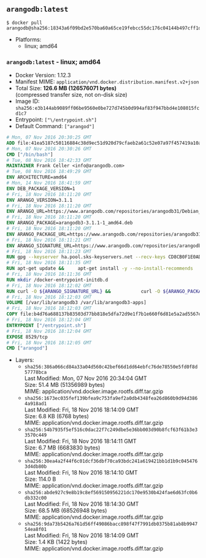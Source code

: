 ## `arangodb:latest`

```console
$ docker pull arangodb@sha256:18343a6f09bd2e570ba60a65ce19febcc55dc176c04144b497cff1d76a3f79ba
```

-	Platforms:
	-	linux; amd64

### `arangodb:latest` - linux; amd64

-	Docker Version: 1.12.3
-	Manifest MIME: `application/vnd.docker.distribution.manifest.v2+json`
-	Total Size: **126.6 MB (126576071 bytes)**  
	(compressed transfer size, not on-disk size)
-	Image ID: `sha256:e3b144ab9089ff06be9560e0be727d745b0d994af83f947bbd4e108015fcd1c7`
-	Entrypoint: `["\/entrypoint.sh"]`
-	Default Command: `["arangod"]`

```dockerfile
# Mon, 07 Nov 2016 20:30:25 GMT
ADD file:41ea5187c50116884c38d9ec51d920d79cfaeb2a61c52e07a97f457419a10a4f in / 
# Mon, 07 Nov 2016 20:30:26 GMT
CMD ["/bin/bash"]
# Tue, 08 Nov 2016 18:42:33 GMT
MAINTAINER Frank Celler <info@arangodb.com>
# Tue, 08 Nov 2016 18:49:29 GMT
ENV ARCHITECTURE=amd64
# Mon, 14 Nov 2016 18:41:59 GMT
ENV DEB_PACKAGE_VERSION=1
# Fri, 18 Nov 2016 18:11:20 GMT
ENV ARANGO_VERSION=3.1.1
# Fri, 18 Nov 2016 18:11:20 GMT
ENV ARANGO_URL=https://www.arangodb.com/repositories/arangodb31/Debian_8.0
# Fri, 18 Nov 2016 18:11:20 GMT
ENV ARANGO_PACKAGE=arangodb3-3.1.1-1_amd64.deb
# Fri, 18 Nov 2016 18:11:20 GMT
ENV ARANGO_PACKAGE_URL=https://www.arangodb.com/repositories/arangodb31/Debian_8.0/amd64/arangodb3-3.1.1-1_amd64.deb
# Fri, 18 Nov 2016 18:11:21 GMT
ENV ARANGO_SIGNATURE_URL=https://www.arangodb.com/repositories/arangodb31/Debian_8.0/amd64/arangodb3-3.1.1-1_amd64.deb.asc
# Fri, 18 Nov 2016 18:11:23 GMT
RUN gpg --keyserver ha.pool.sks-keyservers.net --recv-keys CD8CB0F1E0AD5B52E93F41E7EA93F5E56E751E9B
# Fri, 18 Nov 2016 18:11:35 GMT
RUN apt-get update &&     apt-get install -y --no-install-recommends         libjemalloc1 	libsnappy1         ca-certificates         pwgen         curl     &&     rm -rf /var/lib/apt/lists/*
# Fri, 18 Nov 2016 18:11:36 GMT
RUN mkdir /docker-entrypoint-initdb.d
# Fri, 18 Nov 2016 18:12:02 GMT
RUN curl -O ${ARANGO_SIGNATURE_URL} &&           curl -O ${ARANGO_PACKAGE_URL} &&             gpg --verify ${ARANGO_PACKAGE}.asc &&     (echo arangodb3 arangodb3/password password test | debconf-set-selections) &&     (echo arangodb3 arangodb3/password_again password test | debconf-set-selections) &&     DEBIAN_FRONTEND="noninteractive" dpkg -i ${ARANGO_PACKAGE} &&     rm -rf /var/lib/arangodb3/* &&     sed -ri         -e 's!127\.0\.0\.1!0.0.0.0!g'         -e 's!^(file\s*=).*!\1 -!'         -e 's!^#\s*uid\s*=.*!uid = arangodb!'         -e 's!^#\s*gid\s*=.*!gid = arangodb!'         /etc/arangodb3/arangod.conf     &&     DEBIAN_FRONTEND="noninteractive" apt-get purge -y --auto-remove ca-certificates &&     rm -f ${ARANGO_PACKAGE}*
# Fri, 18 Nov 2016 18:12:03 GMT
VOLUME [/var/lib/arangodb3 /var/lib/arangodb3-apps]
# Fri, 18 Nov 2016 18:12:03 GMT
COPY file:b4d76a688137b83503d77bb818e5dfa72d9e1f7b1e660f6d81e5a2ad5567e562 in /entrypoint.sh 
# Fri, 18 Nov 2016 18:12:04 GMT
ENTRYPOINT ["/entrypoint.sh"]
# Fri, 18 Nov 2016 18:12:04 GMT
EXPOSE 8529/tcp
# Fri, 18 Nov 2016 18:12:05 GMT
CMD ["arangod"]
```

-	Layers:
	-	`sha256:386a066cd84a33a04d560c42bef66d1dd64ebfc76de78550e5fd0f8d57778bca`  
		Last Modified: Mon, 07 Nov 2016 20:34:04 GMT  
		Size: 51.4 MB (51356989 bytes)  
		MIME: application/vnd.docker.image.rootfs.diff.tar.gzip
	-	`sha256:1673ec035fef139bfea9c753fa9ef2a0db4348fea26d860b9d94d3864a918ad1`  
		Last Modified: Fri, 18 Nov 2016 18:14:09 GMT  
		Size: 6.8 KB (6768 bytes)  
		MIME: application/vnd.docker.image.rootfs.diff.tar.gzip
	-	`sha256:54b7935f5ef516c0dac22f7c249dbe5e36bb003d90b8fcf63f61b3e33570c449`  
		Last Modified: Fri, 18 Nov 2016 18:14:11 GMT  
		Size: 6.7 MB (6683830 bytes)  
		MIME: application/vnd.docker.image.rootfs.diff.tar.gzip
	-	`sha256:30ea4a2f44f6c01dcf36dbf70ca93bdc241a619421bb1d1b9c0454763d4db80b`  
		Last Modified: Fri, 18 Nov 2016 18:14:10 GMT  
		Size: 114.0 B  
		MIME: application/vnd.docker.image.rootfs.diff.tar.gzip
	-	`sha256:abde927c9e8b19c8ef569150956221dc170e9530b424fae6d63fc0b6db332c00`  
		Last Modified: Fri, 18 Nov 2016 18:14:30 GMT  
		Size: 68.5 MB (68526948 bytes)  
		MIME: application/vnd.docker.image.rootfs.diff.tar.gzip
	-	`sha256:9da73b5426a761d56ff49086bacc898f47f7991db0375b81ab8b994754ea8f01`  
		Last Modified: Fri, 18 Nov 2016 18:14:09 GMT  
		Size: 1.4 KB (1422 bytes)  
		MIME: application/vnd.docker.image.rootfs.diff.tar.gzip
